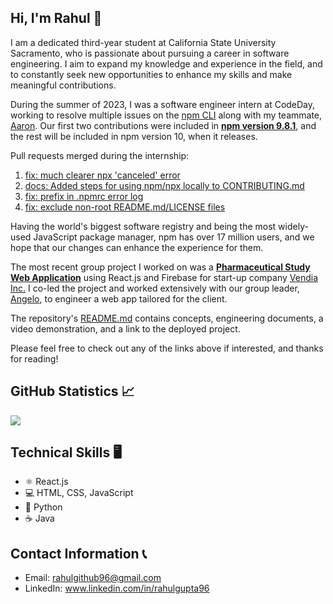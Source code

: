 ## Hi, I'm Rahul 👋

I am a dedicated third-year student at California State University Sacramento, who is passionate about pursuing a career in software engineering. I aim to expand my knowledge and experience in the field, and to constantly seek new opportunities to enhance my skills and make meaningful contributions.

<!--### CodeDay Labs Internship -->
During the summer of 2023, I was a software engineer intern at CodeDay, working to resolve multiple issues on the [npm CLI](https://github.com/npm/cli/) along with my teammate, [Aaron](https://github.com/AaronHamilton965). Our first two contributions were included in **[npm version 9.8.1](https://github.com/npm/cli/releases/tag/v9.8.1)**, and the rest will be included in npm version 10, when it releases. 

Pull requests merged during the internship: 
1. [fix: much clearer npx 'canceled' error](https://github.com/npm/cli/pull/6642) 
2. [docs: Added steps for using npm/npx locally to CONTRIBUTING.md](https://github.com/npm/cli/pull/6643) 
3. [fix: prefix in .npmrc error log](https://github.com/npm/cli/pull/6685) 
4. [fix: exclude non-root README.md/LICENSE files](https://github.com/npm/npm-packlist/pull/173)

Having the world's biggest software registry and being the most widely-used JavaScript package manager, npm has over 17 million users, and we hope that our changes can enhance the experience for them.

<!--### Vendia Inc. Project -->
The most recent group project I worked on was a **[Pharmaceutical Study Web Application](https://github.com/rahulio96/Pharmaceutical-Study-Web-App-Project)** using React.js and Firebase for start-up company [Vendia Inc.](https://www.vendia.com/) I co-led the project and worked extensively with our group leader, [Angelo](https://github.com/Angkaram), to engineer a web app tailored for the client. 

The repository's [README.md](https://github.com/rahulio96/Pharmaceutical-Study-Web-App-Project/blob/main/README.md) contains concepts, engineering documents, a video demonstration, and a link to the deployed project. 

Please feel free to check out any of the links above if interested, and thanks for reading!

## GitHub Statistics 📈

<a href=""> <img align="center" src="https://github-readme-stats-sigma-five.vercel.app/api?username=rahulio96&theme=react&line_height=25&hide=css"/> </a>

<!--
![Anurag's GitHub stats](https://github-readme-stats.vercel.app/api?username=rahulio96&show_icons=true&theme=github_dark)
<a href=""> <img align="center" src="https://github-readme-stats-sigma-five.vercel.app/api/top-langs/?username=rahulio96&theme=react&line_height=40&hide=css"/> </a>
-->

## Technical Skills 🖥
* ⚛ React.js
* 💻 HTML, CSS, JavaScript
* 🐍 Python
* ☕ Java

## Contact Information 📞
* Email: rahulgithub96@gmail.com
* LinkedIn: www.linkedin.com/in/rahulgupta96

<!--
**rahulio96/rahulio96** is a ✨ _special_ ✨ repository because its `README.md` (this file) appears on your GitHub profile.

Here are some ideas to get you started:

- 🔭 I’m currently working on ...
- 🌱 I’m currently learning ...
- 👯 I’m looking to collaborate on ...
- 🤔 I’m looking for help with ...
- 💬 Ask me about ...
- 📫 How to reach me: ...
- 😄 Pronouns: ...
- ⚡ Fun fact: ...
-->
